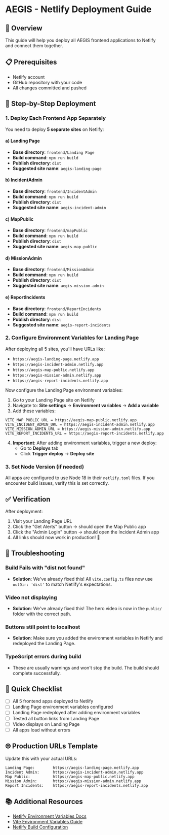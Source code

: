 # AEGIS - Netlify Deployment Guide

## 🎯 Overview
This guide will help you deploy all AEGIS frontend applications to Netlify and connect them together.

## 📋 Prerequisites
- Netlify account
- GitHub repository with your code
- All changes committed and pushed

## 🚀 Step-by-Step Deployment

### 1. Deploy Each Frontend App Separately

You need to deploy **5 separate sites** on Netlify:

#### a) Landing Page
- **Base directory**: `frontend/Landing Page`
- **Build command**: `npm run build`
- **Publish directory**: `dist`
- **Suggested site name**: `aegis-landing-page`

#### b) IncidentAdmin
- **Base directory**: `frontend/IncidentAdmin`
- **Build command**: `npm run build`
- **Publish directory**: `dist`
- **Suggested site name**: `aegis-incident-admin`

#### c) MapPublic
- **Base directory**: `frontend/mapPublic`
- **Build command**: `npm run build`
- **Publish directory**: `dist`
- **Suggested site name**: `aegis-map-public`

#### d) MissionAdmin
- **Base directory**: `frontend/MissionAdmin`
- **Build command**: `npm run build`
- **Publish directory**: `dist`
- **Suggested site name**: `aegis-mission-admin`

#### e) ReportIncidents
- **Base directory**: `frontend/ReportIncidents`
- **Build command**: `npm run build`
- **Publish directory**: `dist`
- **Suggested site name**: `aegis-report-incidents`

### 2. Configure Environment Variables for Landing Page

After deploying all 5 sites, you'll have URLs like:
- `https://aegis-landing-page.netlify.app`
- `https://aegis-incident-admin.netlify.app`
- `https://aegis-map-public.netlify.app`
- `https://aegis-mission-admin.netlify.app`
- `https://aegis-report-incidents.netlify.app`

Now configure the Landing Page environment variables:

1. Go to your Landing Page site on Netlify
2. Navigate to: **Site settings** → **Environment variables** → **Add a variable**
3. Add these variables:

```
VITE_MAP_PUBLIC_URL = https://aegis-map-public.netlify.app
VITE_INCIDENT_ADMIN_URL = https://aegis-incident-admin.netlify.app
VITE_MISSION_ADMIN_URL = https://aegis-mission-admin.netlify.app
VITE_REPORT_INCIDENTS_URL = https://aegis-report-incidents.netlify.app
```

4. **Important**: After adding environment variables, trigger a new deploy:
   - Go to **Deploys** tab
   - Click **Trigger deploy** → **Deploy site**

### 3. Set Node Version (if needed)

All apps are configured to use Node 18 in their `netlify.toml` files. If you encounter build issues, verify this is set correctly.

## ✅ Verification

After deployment:

1. Visit your Landing Page URL
2. Click the "Get Alerts" button → should open the Map Public app
3. Click the "Admin Login" button → should open the Incident Admin app
4. All links should now work in production! 🎉

## 🔧 Troubleshooting

### Build Fails with "dist not found"
- **Solution**: We've already fixed this! All `vite.config.ts` files now use `outDir: 'dist'` to match Netlify's expectations.

### Video not displaying
- **Solution**: We've already fixed this! The hero video is now in the `public/` folder with the correct path.

### Buttons still point to localhost
- **Solution**: Make sure you added the environment variables in Netlify and redeployed the Landing Page.

### TypeScript errors during build
- These are usually warnings and won't stop the build. The build should complete successfully.

## 📝 Quick Checklist

- [ ] All 5 frontend apps deployed to Netlify
- [ ] Landing Page environment variables configured
- [ ] Landing Page redeployed after adding environment variables
- [ ] Tested all button links from Landing Page
- [ ] Video displays on Landing Page
- [ ] All apps load without errors

## 🌐 Production URLs Template

Update this with your actual URLs:

```
Landing Page:        https://aegis-landing-page.netlify.app
Incident Admin:      https://aegis-incident-admin.netlify.app
Map Public:          https://aegis-map-public.netlify.app
Mission Admin:       https://aegis-mission-admin.netlify.app
Report Incidents:    https://aegis-report-incidents.netlify.app
```

## 📚 Additional Resources

- [Netlify Environment Variables Docs](https://docs.netlify.com/environment-variables/overview/)
- [Vite Environment Variables Guide](https://vitejs.dev/guide/env-and-mode.html)
- [Netlify Build Configuration](https://docs.netlify.com/configure-builds/overview/)
